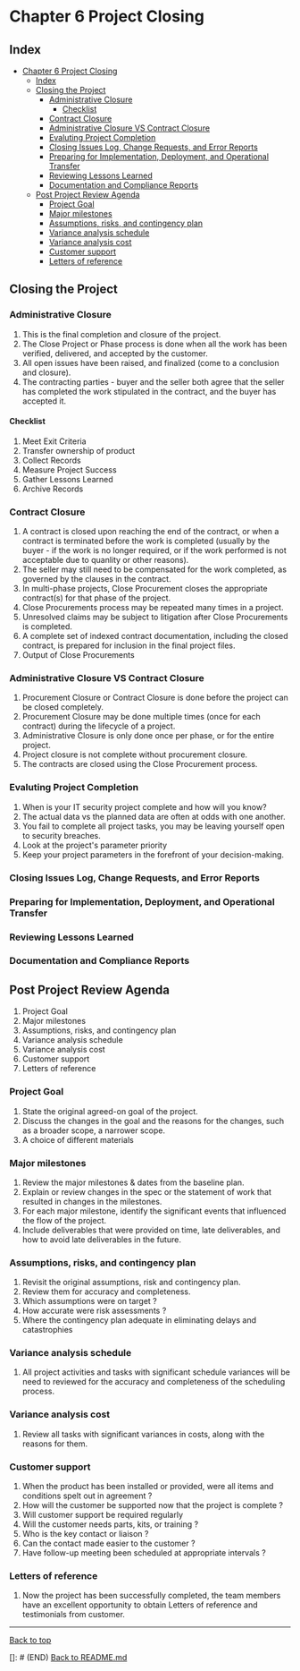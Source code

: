 # Chapter 6 Project Closing
## Index 
* [Chapter 6 Project Closing](#chapter-6-project-closing)
  * [Index](#index)
  * [Closing the Project](#closing-the-project)
    * [Administrative Closure](#administrative-closure)
      * [Checklist](#checklist)
    * [Contract Closure](#contract-closure)
    * [Administrative Closure VS Contract Closure](#administrative-closure-vs-contract-closure)
    * [Evaluting Project Completion](#evaluting-project-completion)
    * [Closing Issues Log, Change Requests, and Error Reports](#closing-issues-log-change-requests-and-error-reports)
    * [Preparing for Implementation, Deployment, and Operational Transfer](#preparing-for-implementation-deployment-and-operational-transfer)
    * [Reviewing Lessons Learned](#reviewing-lessons-learned)
    * [Documentation and Compliance Reports](#documentation-and-compliance-reports)
  * [Post Project Review Agenda](#post-project-review-agenda)
    * [Project Goal](#project-goal)
    * [Major milestones](#major-milestones)
    * [Assumptions, risks, and contingency plan](#assumptions-risks-and-contingency-plan)
    * [Variance analysis schedule](#variance-analysis-schedule)
    * [Variance analysis cost](#variance-analysis-cost)
    * [Customer support](#customer-support)
    * [Letters of reference](#letters-of-reference)

## Closing the Project
### Administrative Closure
1. This is the final completion and closure of the project.
2. The Close Project or Phase process is done when all the work has been verified, delivered, and accepted by the customer.
3. All open issues have been raised, and finalized (come to a conclusion and closure).
4. The contracting parties - buyer and the seller both agree that the seller has completed the work stipulated in the contract, and the buyer has accepted it.

#### Checklist
1. Meet Exit Criteria
2. Transfer ownership of product
3. Collect Records
4. Measure Project Success
5. Gather Lessons Learned
6. Archive Records

### Contract Closure
1. A contract is closed upon reaching the end of the contract, or when a contract is terminated before the work is completed (usually by the buyer - if the work is no longer required, or if the work performed is not acceptable due to quanlity or other reasons).
2. The seller may still need to be compensated for the work completed, as governed by the clauses in the contract.
3. In multi-phase projects, Close Procurement closes the appropriate contract(s) for that phase of the project.
4. Close Procurements process may be repeated many times in a project.
5. Unresolved claims may be subject to litigation after Close Procurements is completed.
6. A complete set of indexed contract documentation, including the closed contract, is prepared for inclusion in the final project files.
7. Output of Close Procurements

### Administrative Closure VS Contract Closure
1. Procurement Closure or Contract Closure is done before the project can be closed completely.
2. Procurement Closure may be done multiple times (once for each contract) during the lifecycle of a project.
3. Administrative Closure is only done once per phase, or for the entire project.
4. Project closure is not complete without procurement closure.
5. The contracts are closed using the Close Procurement process.

### Evaluting Project Completion
1. When is your IT security project complete and how will you know?
2. The actual data vs the planned data are often at odds with one another.
3. You fail to complete all project tasks, you may be leaving yourself open to security breaches.
4. Look at the project's parameter priority
5. Keep your project parameters in the forefront of your decision-making.

### Closing Issues Log, Change Requests, and Error Reports

### Preparing for Implementation, Deployment, and Operational Transfer

### Reviewing Lessons Learned

### Documentation and Compliance Reports

## Post Project Review Agenda 
1. Project Goal
2. Major milestones
3. Assumptions, risks, and contingency plan
4. Variance analysis schedule
5. Variance analysis cost
6. Customer support
7. Letters of reference

### Project Goal
1. State the original agreed-on goal of the project.
2. Discuss the changes in the goal and the reasons for the changes, such as a broader scope, a narrower scope.
3. A choice of different materials

### Major milestones
1. Review the major milestones & dates from the baseline plan.
2. Explain or review changes in the spec or the statement of work that resulted in changes in the milestones.
3. For each major milestone, identify the significant events that influenced the flow of the project.
4. Include deliverables that were provided on time, late deliverables, and how to avoid late deliverables in the future.

### Assumptions, risks, and contingency plan
1. Revisit the original assumptions, risk and contingency plan.
2. Review them for accuracy and completeness.
3. Which assumptions were on target ?
4. How accurate were risk assessments ?
5. Where the contingency plan adequate in eliminating delays and catastrophies

### Variance analysis schedule
1. All project activities and tasks with significant schedule variances will be need to reviewed for the accuracy and completeness of the scheduling process.

### Variance analysis cost
1. Review all tasks with significant variances in costs, along with the reasons for them.

### Customer support
1. When the product has been installed or provided, were all items and conditions spelt out in agreement ?
2. How will the customer be supported now that the project is complete ?
3. Will customer support be required regularly
4. Will the customer needs parts, kits, or training ?
5. Who is the key contact or liaison ?
6. Can the contact made easier to the customer ?
7. Have follow-up meeting been scheduled at appropriate intervals ?

### Letters of reference
1. Now the project has been successfully completed, the team members have an excellent opportunity to obtain Letters of reference and testimonials from customer.

---

[Back to top](#chapter-6-project-closing)

[]: # (END)
[Back to README.md](README.md)